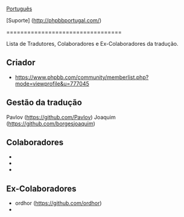 [Português](https://www.phpbb.com/customise/db/translation/portuguese/)

[Suporte] (http://phpbbportugal.com/)

=================================

Lista de Tradutores, Colaboradores e Ex-Colaboradores da tradução.


Criador
------
* https://www.phpbb.com/community/memberlist.php?mode=viewprofile&u=777045

Gestão da tradução
----------
Pavlov (https://github.com/Pavlov)
Joaquim (https://github.com/borgesjoaquim)

Colaboradores
-------
* 
* 
* 


Ex-Colaboradores
-------
* ordhor (https://github.com/ordhor)
* 
